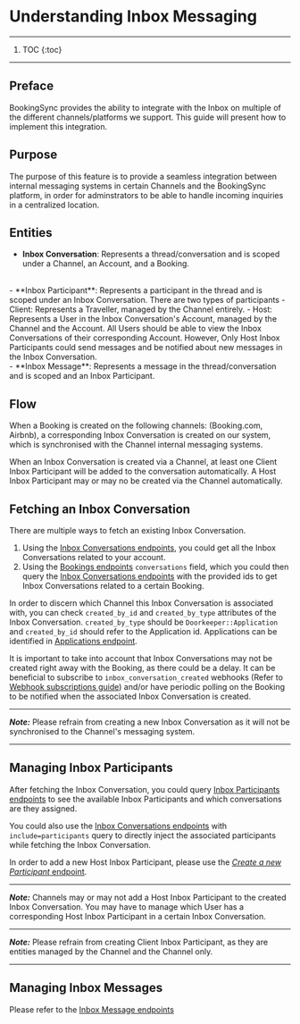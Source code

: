 # Understanding Inbox Messaging

---

1. TOC
{:toc}

---

## Preface

BookingSync provides the ability to integrate with the Inbox on multiple of the different channels/platforms we support. This guide will present
how to implement this integration.


## Purpose

The purpose of this feature is to provide a seamless integration between internal messaging systems in certain Channels and the BookingSync platform, in order for adminstrators to be able to handle incoming inquiries in a centralized location.


## Entities

- **Inbox Conversation**: Represents a thread/conversation and is scoped under a Channel, an Account, and a Booking.
<br>
- **Inbox Participant**: Represents a participant in the thread and is scoped under an Inbox Conversation. There are two types of participants
  - Client: Represents a Traveller, managed by the Channel entirely.
  - Host: Represents a User in the Inbox Conversation's Account, managed by the Channel and the Account. All Users should be able to view the Inbox Conversations of their corresponding Account. However, Only Host Inbox Participants could send messages and be notified about new messages in the Inbox Conversation.
<br>
- **Inbox Message**: Represents a message in the thread/conversation and is scoped and an Inbox Participant.


## Flow

When a Booking is created on the following channels: (Booking.com, Airbnb), a corresponding Inbox Conversation is created on our system, which is synchronised with the Channel internal messaging systems.

When an Inbox Conversation is created via a Channel, at least one Client Inbox Participant will be added to the conversation automatically. A Host Inbox Participant may or may no be created via the Channel automatically.


## Fetching an Inbox Conversation

There are multiple ways to fetch an existing Inbox Conversation.

1. Using the [Inbox Conversations endpoints](/reference/endpoints/inbox_conversations), you could get all the Inbox Conversations related to your account.
2. Using the [Bookings endpoints](/reference/endpoints/application) `conversations` field, which you could then query the [Inbox Conversations endpoints](/reference/endpoints/inbox_conversations) with the provided ids to get Inbox Conversations related to a certain Booking.

In order to discern which Channel this Inbox Conversation is associated with, you can check `created_by_id` and `created_by_type` attributes of the Inbox Conversation. `created_by_type` should be `Doorkeeper::Application` and `created_by_id` should refer to the Application id. Applications can be identified in [Applications endpoint](/reference/endpoints/applications).

It is important to take into account that Inbox Conversations may not be created right away with the Booking, as there could be a delay. It can be beneficial to subscribe to `inbox_conversation_created` webhooks (Refer to [Webhook subscriptions guide](/guides/webhook-subscriptions)) and/or have periodic polling on the Booking to be notified when the associated Inbox Conversation is created.

---

***Note:*** Please refrain from creating a new Inbox Conversation as it will not be synchronised to the Channel's messaging system.

---

## Managing Inbox Participants

After fetching the Inbox Conversation, you could query [Inbox Participants endpoints](/reference/endpoints/inbox_participants) to see the available Inbox Participants and which conversations are they assigned.

You could also use the [Inbox Conversations endpoints](/reference/endpoints/inbox_conversations) with `include=participants` query to directly inject the associated participants while fetching the Inbox Conversation.

In order to add a new Host Inbox Participant, please use the [*Create a new Participant* endpoint](/reference/endpoints/inbox_participants#create-a-new-participant).

---

***Note:*** Channels may or may not add a Host Inbox Participant to the created Inbox Conversation. You may have to manage which User has a corresponding Host Inbox Participant in a certain Inbox Conversation.

---

***Note:*** Please refrain from creating Client Inbox Participant, as they are entities managed by the Channel and the Channel only.

---

## Managing Inbox Messages

Please refer to the [Inbox Message endpoints](/reference/endpoints/inbox_messages)

